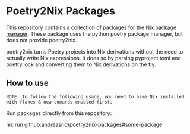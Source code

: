 # Poetry2Nix Packages

This repository contains a collection of packages for the [Nix package manager](https://nixos.org/nix/).
These package uses the python poetry package manager, but does not provide poetry2nix.

poetry2nix turns Poetry projects into Nix derivations without the need to actually write Nix expressions. It does so by parsing pyproject.toml and poetry.lock and converting them to Nix derivations on the fly.

## How to use

    NOTE: To follow the following usage, you need to have Nix installed with flakes & new-comands enabled first.

Run packages directly from this repository:

nix run github:andreasrid/poetry2nix-packages#some-package
